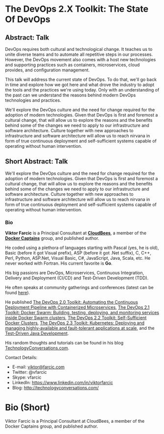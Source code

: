 # The DevOps 2.X Toolkit: The State Of DevOps

## Abstract: Talk

DevOps requires both cultural and technological change. It teaches us to unite diverse teams and to automate all repetitive steps in our processes. However, the DevOps movement also comes with a host new technologies and supporting practices such as containers, microservices, cloud provides, and configuration management.

This talk will address the current state of DevOps. To do that, we'll go back in time and explore how we got here and what drove the industry to adopt the tools and the practices we're using today. Only with an understanding of the past can we understand the reasons behind modern DevOps technologies and practices.

We'll explore the DevOps culture and the need for change required for the adoption of modern technologies. Given that DevOps is first and foremost a cultural change, that will allow us to explore the reasons and the benefits behind some of the changes we need to apply to our infrastructure and software architecture. Culture together with new approaches to infrastructure and software architecture will allow us to reach nirvana in form of true continuous deployment and self-sufficient systems capable of operating without human intervention.

## Short Abstract: Talk

We'll explore the DevOps culture and the need for change required for the adoption of modern technologies. Given that DevOps is first and foremost a cultural change, that will allow us to explore the reasons and the benefits behind some of the changes we need to apply to our infrastructure and software architecture. Culture together with new approaches to infrastructure and software architecture will allow us to reach nirvana in form of true continuous deployment and self-sufficient systems capable of operating without human intervention.

### Bio

**Viktor Farcic** is a Principal Consultant at **[CloudBees](https://www.cloudbees.com/)**, a member of the **[Docker Captains](https://www.docker.com/community/docker-captains)** group, and published author.

He coded using a plethora of languages starting with Pascal (yes, he is old), Basic (before it got Visual prefix), ASP (before it got .Net suffix), C, C++, Perl, Python, ASP.Net, Visual Basic, C#, JavaScript, Java, Scala, etc. He never worked with Fortran. His current favorite is **Go**.

His big passions are DevOps, Microservices, Continuous Integration, Delivery and Deployment (CI/CD) and Test-Driven Development (TDD).

He often speaks at community gatherings and conferences (latest can be found [here](http://technologyconversations.com/2014/08/06/history/)).

He published [The DevOps 2.0 Toolkit: Automating the Continuous Deployment Pipeline with Containerized Microservices](https://www.amazon.com/DevOps-2-0-Toolkit-Containerized-Microservices-ebook/dp/B01BJ4V66M), [The DevOps 2.1 Toolkit: Docker Swarm: Building, testing, deploying, and monitoring services inside Docker Swarm clusters](https://www.amazon.com/dp/1542468914), [The DevOps 2.2 Toolkit: Self-Sufficient Docker Clusters](https://www.amazon.com/dp/1979347190), [The DevOps 2.3 Toolkit: Kubernetes: Deploying and managing highly-available and fault-tolerant applications at scale](https://www.amazon.com/dp/B07BSRNHSS), and the [Test-Driven Java Development](http://www.amazon.com/Test-Driven-Java-Development-Viktor-Farcic-ebook/dp/B00YSIM3SC).

His random thoughts and tutorials can be found in his blog [TechnologyConversations.com](http://technologyconversations.com/).

Contact Details:

* E-mail: viktor@farcic.com
* Twitter: @vfarcic
* Skype: vfarcic
* LinkedIn: https://www.linkedin.com/in/viktorfarcic
* Blog: http://technologyconversations.com/

# Bio (Short)

Viktor Farcic is a Principal Consultant at CloudBees, a member of the Docker Captains group, and published author.